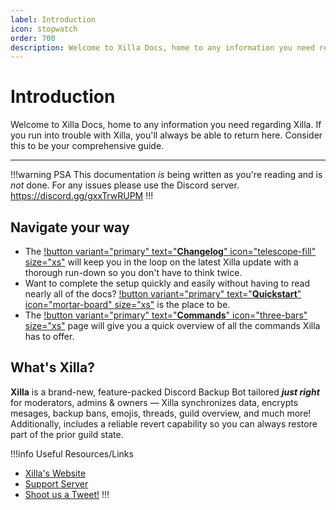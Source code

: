 ```yaml
---
label: Introduction
icon: stopwatch
order: 700
description: Welcome to Xilla Docs, home to any information you need regarding Xilla. If you run into trouble with Xilla, you'll always be able to return here. Consider this to be your comprehensive guide.
---
```

# Introduction

Welcome to Xilla Docs, home to any information you need regarding Xilla. If you run into trouble with Xilla, you'll always be able to return here. Consider this to be your comprehensive guide.

----------


!!!warning PSA
This documentation *is* being written as you're reading and is *not* done. For any issues please use the Discord server. https://discord.gg/gxxTrwRUPM
!!!


## Navigate your way
- The [!button variant="primary" text="**Changelog**" icon="telescope-fill" size="xs"](http://docs.xilla.gg/changelog/1.x/1.0.0/) will keep you in the loop on the latest Xilla update with a thorough run-down so you don't have to think twice.
- Want to complete the setup quickly and easily without having to read nearly all of the docs? [!button variant="primary" text="**Quickstart**" icon="mortar-board" size="xs"](http://docs.xilla.gg/quick-start/) is the place to be.
- The [!button variant="primary" text="**Commands**" icon="three-bars" size="xs"](http://docs.xilla.gg/commands/major-commands/backup/) page will give you a quick overview of all the commands Xilla has to offer.

## What's Xilla?
 **Xilla** is a brand-new, feature-packed Discord Backup Bot tailored ***just right*** for moderators, admins & owners — Xilla synchronizes data, encrypts mesages, backup bans, emojis, threads, guild overview, and much more! Additionally, includes a reliable revert capability so you can always restore part of the prior guild state.


!!!info Useful Resources/Links
- [Xilla's Website](https://xilla.gg)
- [Support Server](https://xilla.gg/discord/support)
- [Shoot us a Tweet!](https://twitter.com/@xillabackupbot)
!!!

